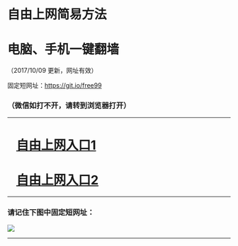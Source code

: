 ﻿# 自由上网简易方法

# 电脑、手机一键翻墙

（2017/10/09 更新，网址有效）

固定短网址：https://git.io/free99

### （微信如打不开，请转到浏览器打开）


***





# &nbsp;&nbsp; <a href="http://ft2231818497.fwq-tz-1001.info/fwqtz01.html?t=100900115866 " target="_blank">自由上网入口1</a>
# &nbsp;&nbsp; <a href="http://ft438823488.fwq-tz-1002.info/fwqtz02.html?t=100900119343 " target="_blank">自由上网入口2</a>
***

### 请记住下图中固定短网址：

<img src="https://s3-us-west-2.amazonaws.com/fwq-1001/yjfq-20170905okok.png" /> 


***

